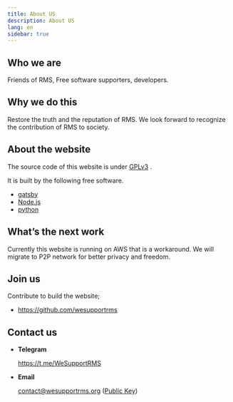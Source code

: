 ```yaml
---
title: About US
description: About US
lang: en
sidebar: true
---
```


## Who we are

Friends of RMS, Free software supporters, developers.

## Why we do this

Restore the truth and the reputation of RMS. We look forward to recognize the contribution of RMS to society.

## About the website

The source code of this website is under [GPLv3](https://www.gnu.org/licenses/gpl-3.0.html) .

It is built by the following free software.

- [gatsby](https://github.com/gatsbyjs)
- [Node.js](https://nodejs.org/)
- [python](https://www.python.org/)

## What’s the next work

Currently this website is running on AWS that is a workaround. We will migrate to P2P network for better privacy and freedom.

## Join us

Contribute to build the website;

- https://github.com/wesupportrms

## Contact us

- **Telegram**

  https://t.me/WeSupportRMS

- **Email**

  contact@wesupportrms.org ([Public Key](https://github.com/wesupportrms/wesupportrms.org/blob/main/keys/public-key%40contact-at-wesupportrms-org.asc))
